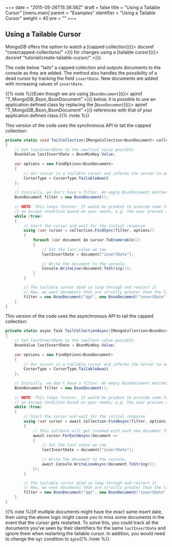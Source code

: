 +++
date = "2015-05-26T15:36:56Z"
draft = false
title = "Using a Tailable Cursor"
[menu.main]
  parent = "Examples"
  identifier = "Using a Tailable Cursor"
  weight = 40
  pre = "<i class='fa'></i>"
+++

## Using a Tailable Cursor

MongoDB offers the option to watch a [capped collection]({{< docsref "core/capped-collections/" >}}) for changes using a [tailable cursor]({{< docsref "tutorial/create-tailable-cursor/" >}}).

The code below "tails" a capped collection and outputs documents to the console as they are added. The method also handles the possibility of a dead cursor by tracking the field `insertDate`. New documents are added with increasing values of `insertDate`.

{{% note %}}Even though we are using [`BsonDocument`]({{< apiref "T_MongoDB_Bson_BsonDocument" >}}) below, it is possible to use an application defined class by replacing the [`BsonDocument`]({{< apiref "T_MongoDB_Bson_BsonDocument" >}}) references with that of your application defined class.{{% /note %}}

This version of the code uses the synchronous API to tail the capped collection:

```csharp
private static void TailCollection(IMongoCollection<BsonDocument> collection)
{
    // Set lastInsertDate to the smallest value possible
    BsonValue lastInsertDate = BsonMinKey.Value;
    
    var options = new FindOptions<BsonDocument> 
    { 
        // Our cursor is a tailable cursor and informs the server to await
        CursorType = CursorType.TailableAwait
    };
    
    // Initially, we don't have a filter. An empty BsonDocument matches everything.
    BsonDocument filter = new BsonDocument();
    
    // NOTE: This loops forever. It would be prudent to provide some form of 
    // an escape condition based on your needs; e.g. the user presses a key.
    while (true)
    {
        // Start the cursor and wait for the initial response
        using (var cursor = collection.FindSync(filter, options))
        {
            foreach (var document in cursor.ToEnumerable())
            {
                // Set the last value we saw 
                lastInsertDate = document["insertDate"];
                
                // Write the document to the console.
                Console.WriteLine(document.ToString());
            }
        }

        // The tailable cursor died so loop through and restart it
        // Now, we want documents that are strictly greater than the last value we saw
        filter = new BsonDocument("$gt", new BsonDocument("insertDate", lastInsertDate));
    }
}
```

This version of the code uses the asynchronous API to tail the capped collection:

```csharp
private static async Task TailCollectionAsync(IMongoCollection<BsonDocument> collection)
{
    // Set lastInsertDate to the smallest value possible
    BsonValue lastInsertDate = BsonMinKey.Value;
    
    var options = new FindOptions<BsonDocument> 
    { 
        // Our cursor is a tailable cursor and informs the server to await
        CursorType = CursorType.TailableAwait
    };
    
    // Initially, we don't have a filter. An empty BsonDocument matches everything.
    BsonDocument filter = new BsonDocument();
    
    // NOTE: This loops forever. It would be prudent to provide some form of 
    // an escape condition based on your needs; e.g. the user presses a key.
    while (true)
    {
        // Start the cursor and wait for the initial response
        using (var cursor = await collection.FindAsync(filter, options))
        {
            // This callback will get invoked with each new document found
            await cursor.ForEachAsync(document =>
            {
                // Set the last value we saw 
                lastInsertDate = document["insertDate"];
                
                // Write the document to the console.
                await Console.WriteLineAsync(document.ToString());
            });
        }

        // The tailable cursor died so loop through and restart it
        // Now, we want documents that are strictly greater than the last value we saw
        filter = new BsonDocument("$gt", new BsonDocument("insertDate", lastInsertDate));
    }
}
```

{{% note %}}If multiple documents might have the exact same insert date, then using the above logic might cause you to miss some documents in the event that the cursor gets restarted. To solve this,
you could track all the documents you've seen by their identifiers for the same `lastInsertDate` and ignore them when restarting the tailable cursor. In addition, you would need to change the `$gt` condition to `$gte`{{% /note %}}.
